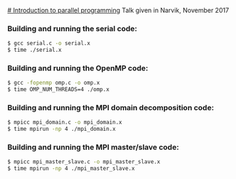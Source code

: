 [# Introduction to parallel programming](http://cicero.xyz/v2/remark/github/stigrj/parallel-programming-talk/narvik/talk.mkd/)
Talk given in Narvik, November 2017

### Building and running the serial code:
```bash
$ gcc serial.c -o serial.x
$ time ./serial.x
```

### Building and running the OpenMP code:
```bash
$ gcc -fopenmp omp.c -o omp.x
$ time OMP_NUM_THREADS=4 ./omp.x
```

### Building and running the MPI domain decomposition code:
```bash
$ mpicc mpi_domain.c -o mpi_domain.x
$ time mpirun -np 4 ./mpi_domain.x
```

### Building and running the MPI master/slave code:
```bash
$ mpicc mpi_master_slave.c -o mpi_master_slave.x
$ time mpirun -np 4 ./mpi_master_slave.x
```
